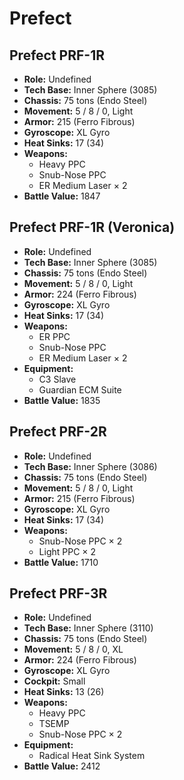 # Prefect
## Prefect PRF-1R
- **Role:** Undefined
- **Tech Base:** Inner Sphere (3085)
- **Chassis:** 75 tons (Endo Steel)
- **Movement:** 5 / 8 / 0, Light
- **Armor:** 215 (Ferro Fibrous)
- **Gyroscope:** XL Gyro
- **Heat Sinks:** 17 (34)
- **Weapons:**
  - Heavy PPC
  - Snub-Nose PPC
  - ER Medium Laser × 2
- **Battle Value:** 1847

## Prefect PRF-1R (Veronica)
- **Role:** Undefined
- **Tech Base:** Inner Sphere (3085)
- **Chassis:** 75 tons (Endo Steel)
- **Movement:** 5 / 8 / 0, Light
- **Armor:** 224 (Ferro Fibrous)
- **Gyroscope:** XL Gyro
- **Heat Sinks:** 17 (34)
- **Weapons:**
  - ER PPC
  - Snub-Nose PPC
  - ER Medium Laser × 2
- **Equipment:**
  - C3 Slave
  - Guardian ECM Suite
- **Battle Value:** 1835

## Prefect PRF-2R
- **Role:** Undefined
- **Tech Base:** Inner Sphere (3086)
- **Chassis:** 75 tons (Endo Steel)
- **Movement:** 5 / 8 / 0, Light
- **Armor:** 215 (Ferro Fibrous)
- **Gyroscope:** XL Gyro
- **Heat Sinks:** 17 (34)
- **Weapons:**
  - Snub-Nose PPC × 2
  - Light PPC × 2
- **Battle Value:** 1710

## Prefect PRF-3R
- **Role:** Undefined
- **Tech Base:** Inner Sphere (3110)
- **Chassis:** 75 tons (Endo Steel)
- **Movement:** 5 / 8 / 0, XL
- **Armor:** 224 (Ferro Fibrous)
- **Gyroscope:** XL Gyro
- **Cockpit:** Small
- **Heat Sinks:** 13 (26)
- **Weapons:**
  - Heavy PPC
  - TSEMP
  - Snub-Nose PPC × 2
- **Equipment:**
  - Radical Heat Sink System
- **Battle Value:** 2412


